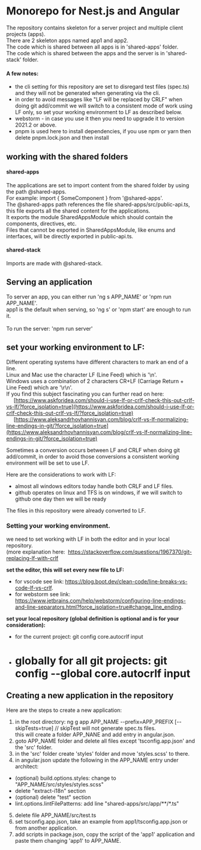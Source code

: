 # Monorepo for Nest.js and Angular
The repository contains skeleton for a server project and multiple client projects (apps).<br>
There are 2 skeleton apps named app1 and app2.<br>
The code which is shared between all apps is in 'shared-apps' folder.<br>
The code which is shared between the apps and the server is in 'shared-stack' folder.<br>


#### A few notes:
- the cli setting for this repository are set to disregard test files (spec.ts) and they will not be generated when generating via the cli.
- in order to avoid messages like "LF will be replaced by CRLF" when doing git add/commit we will switch to a consistent mode of work using LF only,
  so set your working environment to LF as described below.
- webstorm - in case you use it then you need to upgrade it to version 2021.2 or above.
- pnpm is used here to install dependencies, if you use npm or yarn then delete pnpm.lock.json and then install 

## working with the shared folders
#### shared-apps
The applications are set to import content from the shared folder by using the path @shared-apps.<br>
For example: import { SomeComponent } from '@shared-apps'.<br>
The @shared-apps path references the file shared-apps/src/public-api.ts, this file exports
all the shared content for the applications.<br>
It exports the module SharedAppsModule which should
contain the components, directives, etc.<br>
Files that cannot be exported in SharedAppsModule, like enums and interfaces, will be directly exported in public-api.ts.

#### shared-stack
Imports are made with @shared-stack. 


## Serving an application
To server an app, you can either run 'ng s APP_NAME' or 'npm run APP_NAME'.<br>
app1 is the default when serving, so 'ng s' or 'npm start' are enough to run it.<br><br>
To run the server: 'npm run server'


## set your working environment to LF:
Different operating systems have different characters to mark an end of a line.<br>
Linux and Mac use the character LF (Line Feed) which is '\n'.<br>
Windows uses a combination of 2 characters CR+LF (Carriage Return + Line Feed) which are '\r\n'.<br>
If you find this subject fascinating you can further read on here:<br>
&nbsp;&nbsp;&nbsp;&nbsp;&nbsp;[https://www.askforidea.com/should-i-use-lf-or-crlf-check-this-out-crlf-vs-lf/?force_isolation=true](https://www.askforidea.com/should-i-use-lf-or-crlf-check-this-out-crlf-vs-lf/?force_isolation=true)<br>
&nbsp;&nbsp;&nbsp;&nbsp;&nbsp;[https://www.aleksandrhovhannisyan.com/blog/crlf-vs-lf-normalizing-line-endings-in-git/?force_isolation=true](https://www.aleksandrhovhannisyan.com/blog/crlf-vs-lf-normalizing-line-endings-in-git/?force_isolation=true)<br>

Sometimes a conversion occurs between LF and CRLF when doing git add/commit, in order to avoid
those conversions a consistent working environment will be set to use LF.

Here are the considerations to work with LF:
- almost all windows editors today handle both CRLF and LF files.
- github operates on linux and TFS is on windows, if we will switch to github one day then we will be ready

The files in this repository were already converted to LF.

### Setting your working environment.
we need to set working with LF in both the editor and in your local repository.<br>
(more explanation here: &nbsp;https://stackoverflow.com/questions/1967370/git-replacing-lf-with-crlf
<br>

**set the editor, this will set every new file to LF:**<br>
- for vscode see link: https://blog.boot.dev/clean-code/line-breaks-vs-code-lf-vs-crlf.
- for webstorm see link: https://www.jetbrains.com/help/webstorm/configuring-line-endings-and-line-separators.html?force_isolation=true#change_line_ending.

**set your local repository (global definition is optional and is for your consideration):**<br>
- for the current project: git config core.autocrlf input
- # globally for all git projects: git config --global core.autocrlf input


## Creating a new application in the repository

Here are the steps to create a new application:
1. in the root directory: ng g app APP_NAME --prefix=APP_PREFIX [--skipTests=true]  // skipTest will not generate spec.ts files.<br>
   this will create a folder APP_NANE and add entry in angular.json.
2. goto APP_NAME folder and delete all files except 'tsconfig.app.json' and the 'src' folder.
3. in the 'src' folder create 'styles' folder and move 'styles.scss' to there.
4. in angular.json update the following in the APP_NAME entry under architect:
  - (optional) build.options.styles:  change to "APP_NAME/src/styles/styles.scss"
  - delete "extract-i18n" section
  - (optional) delete "test" section
  - lint.options.lintFilePatterns:  add line "shared-apps/src/app/**/*.ts"
5. delete file APP_NAME/src/test.ts
6. set tsconfig.app.json, take an example from app1/tsconfig.app.json or from another application.
7. add scripts in package.json, copy the script of the 'app1' application and paste them changing 'app1' to APP_NAME.
